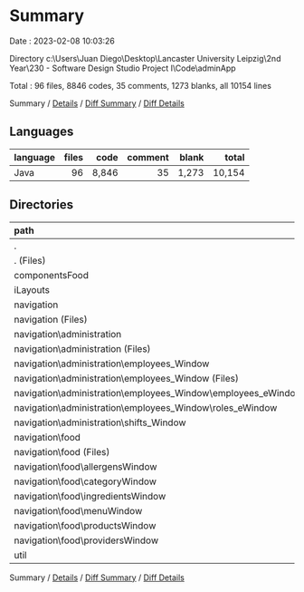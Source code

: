 # Summary

Date : 2023-02-08 10:03:26

Directory c:\\Users\\Juan Diego\\Desktop\\Lancaster University Leipzig\\2nd Year\\230 - Software Design Studio Project I\\Code\\adminApp

Total : 96 files,  8846 codes, 35 comments, 1273 blanks, all 10154 lines

Summary / [Details](details.md) / [Diff Summary](diff.md) / [Diff Details](diff-details.md)

## Languages
| language | files | code | comment | blank | total |
| :--- | ---: | ---: | ---: | ---: | ---: |
| Java | 96 | 8,846 | 35 | 1,273 | 10,154 |

## Directories
| path | files | code | comment | blank | total |
| :--- | ---: | ---: | ---: | ---: | ---: |
| . | 96 | 8,846 | 35 | 1,273 | 10,154 |
| . (Files) | 1 | 6 | 0 | 2 | 8 |
| componentsFood | 9 | 286 | 0 | 83 | 369 |
| iLayouts | 4 | 43 | 0 | 16 | 59 |
| navigation | 78 | 8,347 | 35 | 1,119 | 9,501 |
| navigation (Files) | 1 | 42 | 0 | 9 | 51 |
| navigation\\administration | 21 | 2,030 | 12 | 283 | 2,325 |
| navigation\\administration (Files) | 1 | 48 | 2 | 9 | 59 |
| navigation\\administration\\employees_Window | 14 | 1,190 | 1 | 183 | 1,374 |
| navigation\\administration\\employees_Window (Files) | 2 | 371 | 1 | 34 | 406 |
| navigation\\administration\\employees_Window\\employees_eWindow | 6 | 451 | 0 | 82 | 533 |
| navigation\\administration\\employees_Window\\roles_eWindow | 6 | 368 | 0 | 67 | 435 |
| navigation\\administration\\shifts_Window | 6 | 792 | 9 | 91 | 892 |
| navigation\\food | 56 | 6,275 | 23 | 827 | 7,125 |
| navigation\\food (Files) | 1 | 69 | 0 | 9 | 78 |
| navigation\\food\\allergensWindow | 9 | 820 | 4 | 117 | 941 |
| navigation\\food\\categoryWindow | 7 | 658 | 3 | 85 | 746 |
| navigation\\food\\ingredientsWindow | 11 | 1,442 | 6 | 179 | 1,627 |
| navigation\\food\\menuWindow | 10 | 1,189 | 1 | 160 | 1,350 |
| navigation\\food\\productsWindow | 11 | 1,600 | 5 | 200 | 1,805 |
| navigation\\food\\providersWindow | 7 | 497 | 4 | 77 | 578 |
| util | 4 | 164 | 0 | 53 | 217 |

Summary / [Details](details.md) / [Diff Summary](diff.md) / [Diff Details](diff-details.md)